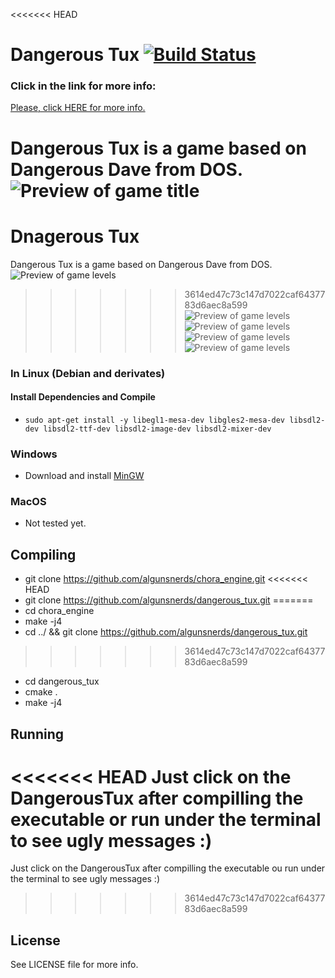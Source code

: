 <<<<<<< HEAD
# Dangerous Tux [![Build Status](https://travis-ci.org/algunsnerds/dangerous_tux.svg?branch=master)](https://travis-ci.org/algunsnerds/dangerous_tux)
### Click in the link for more info:
[Please, click HERE for more info.](https://shon.xyz/a/79248/dangeroustux)

Dangerous Tux is a game based on Dangerous Dave from DOS.  
![Preview of game title](https://s26.postimg.cc/5r7o4nrzd/image.jpg)  
=======
# Dnagerous Tux
Dangerous Tux is a game based on Dangerous Dave from DOS.  
![Preview of game levels](https://s26.postimg.cc/5r7o4nrzd/image.jpg)  
>>>>>>> 3614ed47c73c147d7022caf6437783d6aec8a599
![Preview of game levels](https://s26.postimg.cc/j84mnjx61/image.jpg)  
![Preview of game levels](https://s26.postimg.cc/z6dcdojo9/image.jpg)  
![Preview of game levels](https://s26.postimg.cc/63z2aupop/image.jpg)  
![Preview of game levels](https://s26.postimg.cc/apv6j73i1/image.jpg)  

### In Linux (Debian and derivates)
#### Install Dependencies and Compile
- `sudo apt-get install -y libegl1-mesa-dev libgles2-mesa-dev libsdl2-dev libsdl2-ttf-dev libsdl2-image-dev libsdl2-mixer-dev` 
### Windows
- Download and install [MinGW](https://sourceforge.net/projects/mingw/files/)
### MacOS
- Not tested yet.

## Compiling
- git clone https://github.com/algunsnerds/chora_engine.git
<<<<<<< HEAD
- git clone https://github.com/algunsnerds/dangerous_tux.git
=======
- cd chora_engine 
- make -j4
- cd ../ && git clone https://github.com/algunsnerds/dangerous_tux.git
>>>>>>> 3614ed47c73c147d7022caf6437783d6aec8a599
- cd dangerous_tux 
- cmake .
- make -j4

## Running 
<<<<<<< HEAD
Just click on the DangerousTux after compilling the executable or run under the terminal to see ugly messages :)
=======
Just click on the DangerousTux after compilling the executable ou run under the terminal to see ugly messages :)
>>>>>>> 3614ed47c73c147d7022caf6437783d6aec8a599

## License
See LICENSE file for more info.
